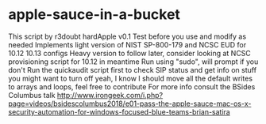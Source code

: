 # apple-sauce-in-a-bucket
This script by r3doubt hardApple v0.1
Test before you use and modify as needed
Implements light version of NIST SP-800-179 and NCSC EUD for 10.12 10.13 configs
Heavy version to follow later, consider looking at NCSC provisioning script for 10.12 in meantime
Run using "sudo", will prompt if you don't
Run the quickaudit script first to check SIP status and get info on stuff you might want to turn off
yeah, I know I should move all the default writes to arrays and loops, feel free to contribute
For more info consult the BSides Columbus talk
http://www.irongeek.com/i.php?page=videos/bsidescolumbus2018/e01-pass-the-apple-sauce-mac-os-x-security-automation-for-windows-focused-blue-teams-brian-satira
